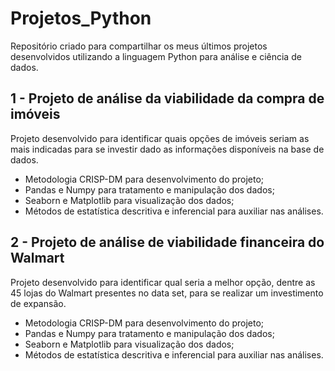 # Projetos_Python

Repositório criado para compartilhar os meus últimos projetos desenvolvidos utilizando a linguagem Python para análise e ciência de dados.

## 1 - Projeto de análise da viabilidade da compra de imóveis

  Projeto desenvolvido para identificar quais opções de imóveis seriam as mais indicadas para se investir dado as informações disponíveis na base de dados.
  
  * Metodologia CRISP-DM para desenvolvimento do projeto;
  * Pandas e Numpy para tratamento e manipulação dos dados;
  * Seaborn e Matplotlib para visualização dos dados;
  * Métodos de estatística descritiva e inferencial para auxiliar nas análises.
  

## 2 - Projeto de análise de viabilidade financeira do Walmart

  Projeto desenvolvido para identificar qual seria a melhor opção, dentre as 45 lojas do Walmart presentes no data set, para se realizar um investimento de expansão.
  
  * Metodologia CRISP-DM para desenvolvimento do projeto;
  * Pandas e Numpy para tratamento e manipulação dos dados;
  * Seaborn e Matplotlib para visualização dos dados;
  * Métodos de estatística descritiva e inferencial para auxiliar nas análises.
  
